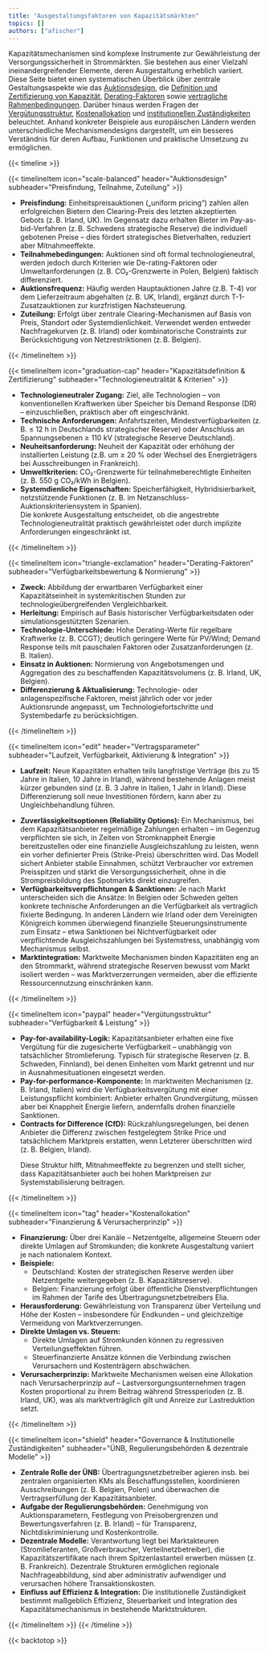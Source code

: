 ```yaml
---
title: "Ausgestaltungsfaktoren von Kapazitätsmärkten"
topics: []
authors: ["afischer"]
---
```

Kapazitätsmechanismen sind komplexe Instrumente zur Gewährleistung der Versorgungssicherheit in Strommärkten. Sie bestehen aus einer Vielzahl ineinandergreifender Elemente, deren Ausgestaltung erheblich variiert. Diese Seite bietet einen systematischen Überblick über zentrale Gestaltungsaspekte wie das [Auktionsdesign](#auktionsdesign), die [Definition und Zertifizierung von Kapazität](#kapazitätsdefinition), [Derating-Faktoren](#derating) sowie [vertragliche Rahmenbedingungen](#vertragsparameter). Darüber hinaus werden Fragen der [Vergütungsstruktur](#verguetungsstruktur), [Kostenallokation](#kostenallokation) und [institutionellen Zuständigkeiten](#governance) beleuchtet. Anhand konkreter Beispiele aus europäischen Ländern werden unterschiedliche Mechanismendesigns dargestellt, um ein besseres Verständnis für deren Aufbau, Funktionen und praktische Umsetzung zu ermöglichen.

{{< timeline >}}

<a id="auktionsdesign"
   style="display:block; position:relative; top:-3rem; visibility:hidden;">
</a>
<!-- ====================== Auktionsdesign ====================== -->
{{< timelineItem icon="scale-balanced" header="Auktionsdesign" subheader="Preisfindung, Teilnahme, Zuteilung" >}}

<ul>
  <li><strong>Preisfindung:</strong> Einheitspreisauktionen („uniform pricing“) zahlen allen erfolgreichen Bietern den Clearing-Preis des letzten akzeptierten Gebots (z. B. Irland, UK). Im Gegensatz dazu erhalten Bieter im Pay-as-bid-Verfahren (z. B. Schwedens strategische Reserve) die individuell gebotenen Preise – dies fördert strategisches Bietverhalten, reduziert aber Mitnahmeeffekte.</li>

  <li><strong>Teilnahmebedingungen:</strong> Auktionen sind oft formal technologieneutral, werden jedoch durch Kriterien wie De-rating-Faktoren oder Umweltanforderungen (z. B. CO₂-Grenzwerte in Polen, Belgien) faktisch differenziert.</li>

  <li><strong>Auktionsfrequenz:</strong> Häufig werden Hauptauktionen Jahre (z.B. T-4) vor dem Lieferzeitraum abgehalten (z. B. UK, Irland), ergänzt durch T-1-Zusatzauktionen zur kurzfristigen Nachsteuerung.</li>

  <li><strong>Zuteilung:</strong> Erfolgt über zentrale Clearing-Mechanismen auf Basis von Preis, Standort oder Systemdienlichkeit. Verwendet werden entweder Nachfragekurven (z. B. Irland) oder kombinatorische Constraints zur Berücksichtigung von Netzrestriktionen (z. B. Belgien).</li>
</ul>

{{< /timelineItem >}}

<a id="kapazitätsdefinition"
   style="display:block; position:relative; top:-3rem; visibility:hidden;">
</a>
<!-- ====================== Kapazitätsdefinition & Zertifizierung ====================== -->
{{< timelineItem icon="graduation-cap" header="Kapazitätsdefinition & Zertifizierung" subheader="Technologieneutralität & Kriterien" >}}

<ul>
  <li><strong>Technologieneutraler Zugang:</strong> Ziel, alle Technologien – von konventionellen Kraftwerken über Speicher bis Demand Response (DR) – einzuschließen, praktisch aber oft eingeschränkt.</li>
  <li><strong>Technische Anforderungen:</strong> Anfahrtszeiten, Mindestverfügbarkeiten (z. B. ≤ 12 h in Deutschlands strategischer Reserve) oder Anschluss an Spannungsebenen ≥ 110 kV (strategische Reserve Deutschland).</li>
  <li><strong>Neuheitsanforderung:</strong> Neuheit der Kapazität oder erhöhung der installierten Leistung (z.B. um ≥ 20 % oder Wechsel des Energieträgers bei Ausschreibungen in Frankreich).</li>
  <li><strong>Umweltkriterien:</strong> CO₂-Grenzwerte für teilnahmeberechtigte Einheiten (z. B. 550 g CO₂/kWh in Belgien).</li>
  <li><strong>Systemdienliche Eigenschaften:</strong> Speicherfähigkeit, Hybridisierbarkeit, netzstützende Funktionen (z. B. im Netzanschluss-Auktionskriteriensystem in Spanien).</li>
  Die konkrete Ausgestaltung entscheidet, ob die angestrebte Technologieneutralität praktisch gewährleistet oder durch implizite Anforderungen eingeschränkt ist.
</ul>

{{< /timelineItem >}}

<a id="derating"
   style="display:block; position:relative; top:-3rem; visibility:hidden;">
</a>
<!-- ====================== Derating-Faktoren ====================== -->
{{< timelineItem icon="triangle-exclamation" header="Derating-Faktoren" subheader="Verfügbarkeitsbewertung & Normierung" >}}

<ul>
  <li><strong>Zweck:</strong> Abbildung der erwartbaren Verfügbarkeit einer Kapazitätseinheit in systemkritischen Stunden zur technologieübergreifenden Vergleichbarkeit.</li>
  <li><strong>Herleitung:</strong> Empirisch auf Basis historischer Verfügbarkeitsdaten oder simulationsgestützten Szenarien.</li>
  <li><strong>Technologie-Unterschiede:</strong> Hohe Derating-Werte für regelbare Kraftwerke (z. B. CCGT); deutlich geringere Werte für PV/Wind; Demand Response teils mit pauschalen Faktoren oder Zusatzanforderungen (z. B. Italien).</li>
  <li><strong>Einsatz in Auktionen:</strong> Normierung von Angebotsmengen und Aggregation des zu beschaffenden Kapazitätsvolumens (z. B. Irland, UK, Belgien).</li>
  <li><strong>Differenzierung & Aktualisierung:</strong> Technologie- oder anlagenspezifische Faktoren, meist jährlich oder vor jeder Auktionsrunde angepasst, um Technologiefortschritte und Systembedarfe zu berücksichtigen.</li>
</ul>

{{< /timelineItem >}}

<a id="vertragsparameter"
   style="display:block; position:relative; top:-3rem; visibility:hidden;">
</a>
<!-- ====================== Vertragsparameter ====================== -->
{{< timelineItem icon="edit" header="Vertragsparameter" subheader="Laufzeit, Verfügbarkeit, Aktivierung & Integration" >}}

<ul>
  <li><strong>Laufzeit:</strong> Neue Kapazitäten erhalten teils langfristige Verträge (bis zu 15 Jahre in Italien, 10 Jahre in Irland), während bestehende Anlagen meist kürzer gebunden sind (z. B. 3 Jahre in Italien, 1 Jahr in Irland). Diese Differenzierung soll neue Investitionen fördern, kann aber zu Ungleichbehandlung führen.</li>

  <a id="zuverlaessigkeitsoptionen"
   style="display:block; position:relative; top:-4rem; visibility:hidden;">
  </a>
  <li><strong>Zuverlässigkeitsoptionen (Reliability Options):</strong> Ein Mechanismus, bei dem Kapazitätsanbieter regelmäßige Zahlungen erhalten – im Gegenzug verpflichten sie sich, in Zeiten von Stromknappheit Energie bereitzustellen oder eine finanzielle Ausgleichszahlung zu leisten, wenn ein vorher definierter Preis (Strike-Preis) überschritten wird. Das Modell sichert Anbieter stabile Einnahmen, schützt Verbraucher vor extremen Preisspitzen und stärkt die Versorgungssicherheit, ohne in die Strompreisbildung des Spotmarkts direkt einzugreifen.

  </li> <li><strong>Verfügbarkeitsverpflichtungen & Sanktionen:</strong> Je nach Markt unterscheiden sich die Ansätze: In Belgien oder Schweden gelten konkrete technische Anforderungen an die Verfügbarkeit als vertraglich fixierte Bedingung. In anderen Ländern wie Irland oder dem Vereinigten Königreich kommen überwiegend finanzielle Steuerungsinstrumente zum Einsatz – etwa Sanktionen bei Nichtverfügbarkeit oder verpflichtende Ausgleichszahlungen bei Systemstress, unabhängig vom Mechanismus selbst.</li>

  <li><strong>Marktintegration:</strong> Marktweite Mechanismen binden Kapazitäten eng an den Strommarkt, während strategische Reserven bewusst vom Markt isoliert werden – was Marktverzerrungen vermeiden, aber die effiziente Ressourcennutzung einschränken kann.</li>
</ul>

{{< /timelineItem >}}

<a id="verguetungsstruktur"
   style="display:block; position:relative; top:-3rem; visibility:hidden;">
</a>
<!-- ====================== Vergütungsstruktur ====================== -->
{{< timelineItem icon="paypal" header="Vergütungsstruktur" subheader="Verfügbarkeit & Leistung" >}}
<ul>
  <li><strong>Pay-for-availability-Logik:</strong> Kapazitätsanbieter erhalten eine fixe Vergütung für die zugesicherte Verfügbarkeit – unabhängig von tatsächlicher Stromlieferung. Typisch für strategische Reserven (z. B. Schweden, Finnland), bei denen Einheiten vom Markt getrennt und nur in Ausnahmesituationen eingesetzt werden.</li>

  <li><strong>Pay-for-performance-Komponente:</strong> In marktweiten Mechanismen (z. B. Irland, Italien) wird die Verfügbarkeitsvergütung mit einer Leistungspflicht kombiniert: Anbieter erhalten Grundvergütung, müssen aber bei Knappheit Energie liefern, andernfalls drohen finanzielle Sanktionen.</li>

  <li><strong>Contracts for Difference (CfD):</strong> Rückzahlungsregelungen, bei denen Anbieter die Differenz zwischen festgelegtem Strike Price und tatsächlichem Marktpreis erstatten, wenn Letzterer überschritten wird (z. B. Belgien, Irland).</li>

  Diese Struktur hilft, Mitnahmeeffekte zu begrenzen und stellt sicher, dass Kapazitätsanbieter auch bei hohen Marktpreisen zur Systemstabilisierung beitragen.
</ul>
{{< /timelineItem >}}

<a id="kostenallokation"
   style="display:block; position:relative; top:-3rem; visibility:hidden;">
</a>
<!-- ====================== Kostenallokation ====================== -->
{{< timelineItem icon="tag" header="Kostenallokation" subheader="Finanzierung & Verursacherprinzip" >}}

<ul>
  <li><strong>Finanzierung:</strong> Über drei Kanäle – Netzentgelte, allgemeine Steuern oder direkte Umlagen auf Stromkunden; die konkrete Ausgestaltung variiert je nach nationalem Kontext.</li>
  <li><strong>Beispiele:</strong>  
    <ul>
      <li>Deutschland: Kosten der strategischen Reserve werden über Netzentgelte weitergegeben (z. B. Kapazitätsreserve).</li>
      <li>Belgien: Finanzierung erfolgt über öffentliche Dienstverpflichtungen im Rahmen der Tarife des Übertragungsnetzbetreibers Elia.</li>
    </ul>
  </li>
  <li><strong>Herausforderung:</strong> Gewährleistung von Transparenz über Verteilung und Höhe der Kosten – insbesondere für Endkunden – und gleichzeitige Vermeidung von Marktverzerrungen.</li>
  <li><strong>Direkte Umlagen vs. Steuern:</strong>  
    <ul>
      <li>Direkte Umlagen auf Stromkunden können zu regressiven Verteilungseffekten führen.</li>
      <li>Steuerfinanzierte Ansätze können die Verbindung zwischen Verursachern und Kostenträgern abschwächen.</li>
    </ul>
  </li>
  <li><strong>Verursacherprinzip:</strong> Marktweite Mechanismen weisen eine Allokation nach Verursacherprinzip auf – Lastversorgungsunternehmen tragen Kosten proportional zu ihrem Beitrag während Stressperioden (z. B. Irland, UK), was als marktverträglich gilt und Anreize zur Lastreduktion setzt.</li>
</ul>
{{< /timelineItem >}}

<a id="governance"
   style="display:block; position:relative; top:-3rem; visibility:hidden;">
</a>
<!-- ====================== Governance & Institutionelle Zuständigkeiten ====================== -->
{{< timelineItem icon="shield" header="Governance & Institutionelle Zuständigkeiten" subheader="ÜNB, Regulierungsbehörden & dezentrale Modelle" >}}

<ul>
  <li><strong>Zentrale Rolle der ÜNB:</strong> Übertragungsnetzbetreiber agieren insb. bei zentralen organisierten KMs als Beschaffungsstellen, koordinieren Ausschreibungen (z. B. Belgien, Polen) und überwachen die Vertragserfüllung der Kapazitätsanbieter.</li>
  <li><strong>Aufgabe der Regulierungsbehörden:</strong> Genehmigung von Auktionsparametern, Festlegung von Preisobergrenzen und Bewertungsverfahren (z. B. Irland) – für Transparenz, Nichtdiskriminierung und Kostenkontrolle.</li>
  <li><strong>Dezentrale Modelle:</strong> Verantwortung liegt bei Marktakteuren (Stromlieferanten, Großverbraucher, Verteilnetzbetreiber), die Kapazitätszertifikate nach ihrem Spitzenlastanteil erwerben müssen (z. B. Frankreich). Dezentrale Strukturen ermöglichen regionale Nachfrageabbildung, sind aber administrativ aufwendiger und verursachen höhere Transaktionskosten.</li>
  <li><strong>Einfluss auf Effizienz & Integration:</strong> Die institutionelle Zuständigkeit bestimmt maßgeblich Effizienz, Steuerbarkeit und Integration des Kapazitätsmechanismus in bestehende Marktstrukturen.</li>
</ul>

{{< /timelineItem >}}
{{< /timeline >}}

{{< backtotop >}}
